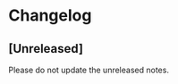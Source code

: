# Changelog

## [Unreleased]

Please do not update the unreleased notes.

<!-- Content should be placed here -->
